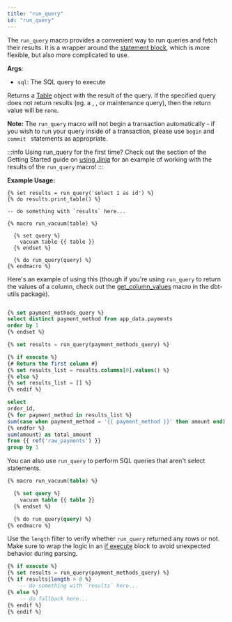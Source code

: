 ```yaml
---
title: "run_query"
id: "run_query"
---
```


The `run_query` macro provides a convenient way to run queries and fetch their results. It is a wrapper around the [statement block](/reference/dbt-jinja-functions/statement-blocks), which is more flexible, but also more complicated to use.

__Args__:
 * `sql`: The SQL query to execute

Returns a [Table](https://agate.readthedocs.io/page/api/table.html) object with the result of the query. If the specified query does not return results (eg. a <Term id="ddl" />, <Term id="dml" />, or maintenance query), then the return value will be `none`.

**Note:** The `run_query` macro will not begin a transaction automatically - if you wish to run your query inside of a transaction, please use `begin` and `commit ` statements as appropriate.

:::info Using run_query for the first time?
Check out the section of the Getting Started guide on [using Jinja](/guides/advanced/using-jinja#dynamically-retrieve-the-list-of-payment-methods) for an example of working with the results of the `run_query` macro!
:::

**Example Usage:**

<File name='models/my_model.sql'>

```jinja2
{% set results = run_query('select 1 as id') %}
{% do results.print_table() %}

-- do something with `results` here...
```

</File>



<File name='macros/run_grants.sql'>

```jinja2
{% macro run_vacuum(table) %}

  {% set query %}
    vacuum table {{ table }}
  {% endset %}

  {% do run_query(query) %}
{% endmacro %}
```

</File>

Here's an example of using this (though if you're using `run_query` to return the values of a column, check out the [get_column_values](https://github.com/dbt-labs/dbt-utils#get_column_values-source) macro in the dbt-utils package).

<File name='models/my_model.sql'>

```sql

{% set payment_methods_query %}
select distinct payment_method from app_data.payments
order by 1
{% endset %}

{% set results = run_query(payment_methods_query) %}

{% if execute %}
{# Return the first column #}
{% set results_list = results.columns[0].values() %}
{% else %}
{% set results_list = [] %}
{% endif %}

select
order_id,
{% for payment_method in results_list %}
sum(case when payment_method = '{{ payment_method }}' then amount end) as {{ payment_method }}_amount,
{% endfor %}
sum(amount) as total_amount
from {{ ref('raw_payments') }}
group by 1

```
</File>


You can also use `run_query` to perform SQL queries that aren't select statements.

<File name='macros/run_vacuum.sql'>

```sql
{% macro run_vacuum(table) %}

  {% set query %}
    vacuum table {{ table }}
  {% endset %}

  {% do run_query(query) %}
{% endmacro %}
```

</File>


Use the `length` filter to verify whether `run_query` returned any rows or not.  Make sure to wrap the logic in an [if execute](/reference/dbt-jinja-functions/execute) block to avoid unexpected behavior during parsing. 

```sql
{% if execute %}
{% set results = run_query(payment_methods_query) %}
{% if results|length > 0 %}
  	-- do something with `results` here...
{% else %}
    -- do fallback here...
{% endif %}
{% endif %}
```
